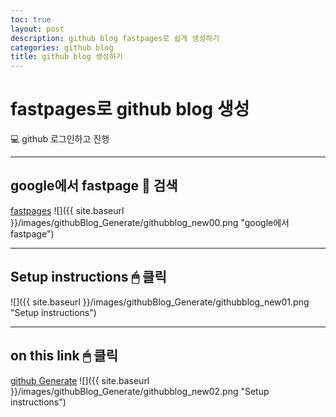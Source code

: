 ```yaml
---
toc: true
layout: post
description: github blog fastpages로 쉽게 생성하기
categories: github blog
title: github blog 생성하기
---
```


# fastpages로 github blog 생성

💻 github 로그인하고 진행

---

## google에서 fastpage 🔎 검색
[fastpages](https://github.com/fastai/fastpages)
![]({{ site.baseurl }}/images/githubBlog_Generate/githubblog_new00.png "google에서 fastpage")

---

## Setup instructions 🖱 클릭
![]({{ site.baseurl }}/images/githubBlog_Generate/githubblog_new01.png "Setup instructions")

---

## on this link 🖱 클릭
[github Generate](https://github.com/fastai/fastpages/generate)
![]({{ site.baseurl }}/images/githubBlog_Generate/githubblog_new02.png "Setup instructions")

